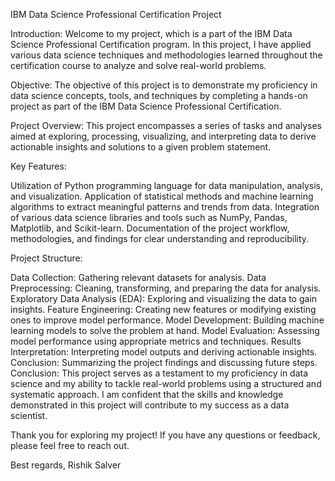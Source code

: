 IBM Data Science Professional Certification Project

Introduction:
Welcome to my project, which is a part of the IBM Data Science Professional Certification program. In this project, I have applied various data science techniques and methodologies learned throughout the certification course to analyze and solve real-world problems.

Objective:
The objective of this project is to demonstrate my proficiency in data science concepts, tools, and techniques by completing a hands-on project as part of the IBM Data Science Professional Certification.

Project Overview:
This project encompasses a series of tasks and analyses aimed at exploring, processing, visualizing, and interpreting data to derive actionable insights and solutions to a given problem statement.

Key Features:

Utilization of Python programming language for data manipulation, analysis, and visualization.
Application of statistical methods and machine learning algorithms to extract meaningful patterns and trends from data.
Integration of various data science libraries and tools such as NumPy, Pandas, Matplotlib, and Scikit-learn.
Documentation of the project workflow, methodologies, and findings for clear understanding and reproducibility.

Project Structure:

Data Collection: Gathering relevant datasets for analysis.
Data Preprocessing: Cleaning, transforming, and preparing the data for analysis.
Exploratory Data Analysis (EDA): Exploring and visualizing the data to gain insights.
Feature Engineering: Creating new features or modifying existing ones to improve model performance.
Model Development: Building machine learning models to solve the problem at hand.
Model Evaluation: Assessing model performance using appropriate metrics and techniques.
Results Interpretation: Interpreting model outputs and deriving actionable insights.
Conclusion: Summarizing the project findings and discussing future steps.
Conclusion:
This project serves as a testament to my proficiency in data science and my ability to tackle real-world problems using a structured and systematic approach. I am confident that the skills and knowledge demonstrated in this project will contribute to my success as a data scientist.

Thank you for exploring my project! If you have any questions or feedback, please feel free to reach out.

Best regards,
Rishik Salver
